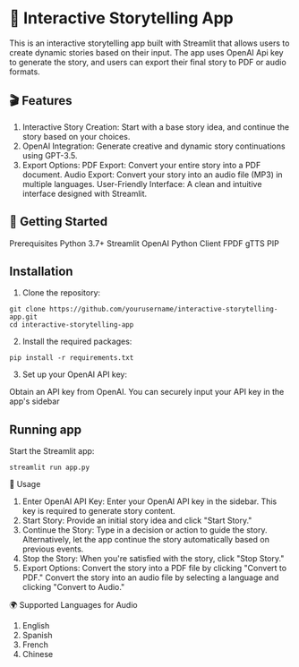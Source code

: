 # 🌟 Interactive Storytelling App
This is an interactive storytelling app built with Streamlit that allows users to create dynamic stories based on their input. The app uses OpenAI Api key to generate the story, and users can export their final story to PDF or audio formats.

## 🎬 Features
1. Interactive Story Creation: Start with a base story idea, and continue the story based on your choices.
2. OpenAI Integration: Generate creative and dynamic story continuations using GPT-3.5.
3. Export Options:
PDF Export: Convert your entire story into a PDF document.
Audio Export: Convert your story into an audio file (MP3) in multiple languages.
User-Friendly Interface: A clean and intuitive interface designed with Streamlit.

## 🚀 Getting Started
Prerequisites
Python 3.7+
Streamlit
OpenAI Python Client
FPDF
gTTS
PIP

## Installation
1. Clone the repository:
```
git clone https://github.com/yourusername/interactive-storytelling-app.git
cd interactive-storytelling-app
```
2. Install the required packages:
```
pip install -r requirements.txt
```

3. Set up your OpenAI API key:

Obtain an API key from OpenAI.
You can securely input your API key in the app's sidebar

## Running app
Start the Streamlit app:
```
streamlit run app.py
```

🎨 Usage
1. Enter OpenAI API Key: Enter your OpenAI API key in the sidebar. This key is required to generate story content.
2. Start Story: Provide an initial story idea and click "Start Story."
3. Continue the Story:
Type in a decision or action to guide the story.
Alternatively, let the app continue the story automatically based on previous events.
4. Stop the Story: When you're satisfied with the story, click "Stop Story."
5. Export Options:
Convert the story into a PDF file by clicking "Convert to PDF."
Convert the story into an audio file by selecting a language and clicking "Convert to Audio."


🌍 Supported Languages for Audio
1. English
2. Spanish
3. French
4. Chinese